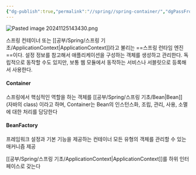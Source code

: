 ```yaml
---
{"dg-publish":true,"permalink":"//spring//spring-container/","dgPassFrontmatter":true}
---
```



![Pasted image 20241125143430.png](/img/user/%EC%B2%A8%EB%B6%80%ED%8C%8C%EC%9D%BC/Pasted%20image%2020241125143430.png)

스프링 컨테이너 또는 [[공부/Spring/스프링 기초/ApplicationContext\|ApplicationContext]]라고 불리는 ==스프링 런타임 엔진==이다.
설정 정보를 참고해서 애플리케이션을 구성하는 객체를 생성하고 관리한다.
독립적으로 동작할 수도 있지만, 보통 웹 모듈에서 동작하는 서비스나 서블릿으로 등록해서 사용한다.

#### Container
스프링에서 핵심적인 역할을 하는 객체를 [[공부/Spring/스프링 기초/Bean\|Bean]] (자바의 class) 이라고 하며, Container는 Bean의 인스턴스화, 조립, 관리, 사용, 소멸에 대한 처리를 담당한다

#### BeanFactory
프레임워크 설정과 기본 기능을 제공하는 컨테이너 모든 유형의 객체를 관리할 수 있는 매커니즘 제공

[[공부/Spring/스프링 기초/ApplicationContext\|ApplicationContext]]를 하위 인터페이스로 갖는다
